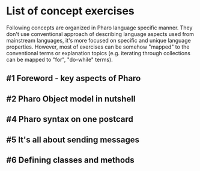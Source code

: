 # List of concept exercises
Following concepts are organized in Pharo language specific manner. They don't use conventional approach of describing language aspects used from mainstream languages, it's more focused on specific and unique language properties. However, most of exercises can be somehow "mapped" to the conventional terms or explanation topics (e.g. iterating through collections can be mapped to "for", "do-while" terms).

## #1 Foreword - key aspects of Pharo
## #2 Pharo Object model in nutshell
## #4 Pharo syntax on one postcard
## #5 It's all about sending messages
## #6 Defining classes and methods
